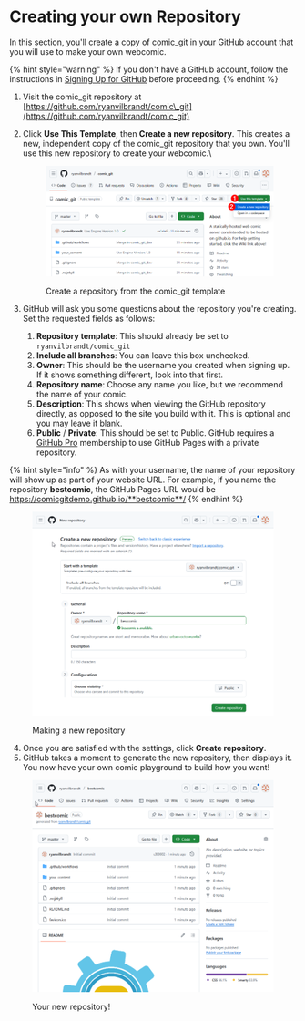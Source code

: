 # Creating your own Repository

In this section, you'll create a copy of comic\_git in your GitHub account that you will use to make your own webcomic.

{% hint style="warning" %}
If you don't have a GitHub account, follow the instructions in [Signing Up for GitHub](signing-up-for-github.md) before proceeding.
{% endhint %}

1. Visit the comic\_git repository at [https://github.com/ryanvilbrandt/comic\_git](https://github.com/ryanvilbrandt/comic_git)
2.  Click **Use This Template**, then **Create a new repository**. This creates a new, independent copy of the comic\_git repository that you own. You'll use this new repository to create your webcomic.\


    <div data-full-width="true"><figure><img src="../.gitbook/assets/image.png" alt=""><figcaption><p>Create a repository from the comic_git template</p></figcaption></figure></div>
3. GitHub will ask you some questions about the repository you're creating. Set the requested fields as follows:
   1. **Repository template**: This should already be set to `ryanvilbrandt/comic_git`
   2. **Include all branches**: You can leave this box unchecked.
   3. **Owner**: This should be the username you created when signing up. If it shows something different, look into that first.
   4. **Repository name**: Choose any name you like, but we recommend the name of your comic.
   5. **Description**: This shows when viewing the GitHub repository directly, as opposed to the site you build with it. This is optional and you may leave it blank.
   6. **Public** / **Private**: This should be set to Public. GitHub requires a [GitHub Pro](https://github.com/account/upgrade) membership to use GitHub Pages with a private repository.

{% hint style="info" %}
As with your username, the name of your repository will show up as part of your website URL. For example, if you name the repository **bestcomic**, the GitHub Pages URL would be https://comicgitdemo.github.io/**bestcomic**/
{% endhint %}

<figure><img src="../.gitbook/assets/image (1).png" alt=""><figcaption><p>Making a new repository</p></figcaption></figure>

4. Once you are satisfied with the settings, click **Create repository**.
5. GitHub takes a moment to generate the new repository, then displays it. You now have your own comic playground to build how you want!&#x20;

<figure><img src="../.gitbook/assets/image (3).png" alt=""><figcaption><p>Your new repository!</p></figcaption></figure>
